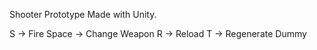 Shooter Prototype Made with Unity.  
  
S -> Fire
Space -> Change Weapon
R -> Reload
T -> Regenerate Dummy
